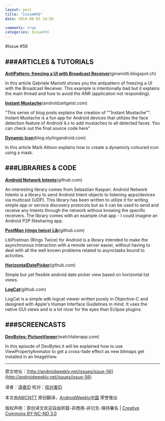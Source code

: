 ```yaml
---
layout: post
title: "Issue#56"
date: 2014-08-02 14:56

comments: true
categories: Issue#56
---
```


#Issue #56

###ARTICLES & TUTORIALS
---

[**AntiPattern: freezing a UI with Broadcast Receiver**](http://gmariotti.blogspot.ch/2013/02/antipattern-freezing-ui-with-broadcast.html)(gmariotti.blogspot.ch)

In this article Gabriele Mariotti shows you the antipattern of freezing a UI with the Broadcast Receiver. This example is intentionally bad but it explains the main thread and how to avoid the ANR (application not responding).

 
[**Instant Mustache**](http://www.androidzeitgeist.com/p/instant-mustache.html)(androidzeitgeist.com)

"This series of blog posts explains the creation of ""Instant Mustache"". Instant Mustache is a fun app for Android devices that utilizes the face detection feature of Android 4.x to add mustaches to all detected faces. You can check out the final source code here"

[**Dynamic Icon**](http://blog.stylingandroid.com/archives/1471)(blog.stylingandroid.com)

In this article Mark Allison explains how to create a dynamicly coloured icon using a mask.

###LIBRARIES & CODE
---

[**Android Network Intents**](https://github.com/pocmo/Android-Network-Intents)(github.com)

An interesting library comes from Sebastian Kaspari. Android Network Intents is a library to send Android Intent objects to listening apps/devices via multicast (UDP). This library has been written to utilize it for writing simple app or service discovery protocols but as it can be used to send and receive any Intents through the network without knowing the specific receivers. The library comes with an example chat app - I could imagine an Android P2P filesharing app.

[**PostMan (rings twice) Lib**](https://github.com/fedepaol/PostmanLib--Rings-Twice--Android)(github.com)

LibPostman (Rings Twice) for Android is a library intended to make the asynchronous interaction with a remote server easier, without having to deal with all the well known problems related to asynctasks bound to activities.

[**HorizontalDatePicker**](https://github.com/almozavr/HorizontalDatePicker)(github.com)

Simple but yet flexible android date picker view based on horizontal list views.

[**LogCat**](https://github.com/YANOUSHek/LogCat)(github.com)

LogCat is a simple adb logcat viewer written purely in Objective-C and designed with Apple's Human Interface Guidelines in mind. It uses the native GUI views and is a lot nicer for the eyes than Eclipse plugins.

###SCREENCASTS
---

[**DevBytes: PictureViewer**](http://watchlaterapp.com/CTjV)(watchlaterapp.com)

In this episode of DevBytes it will be explained how to use ViewPropertyAnimator to get a cross-fade effect as new bitmaps get installed in an ImageView.

---


原文地址：[http://androidweekly.net/issues/issue-56](http://androidweekly.net/issues/issue-56)

译者：[译者ID](https://github.com/译者ID) 校对：[校对者ID](https://github.com/校对者ID)

本文由[AWCNTT](https://github.com/AWCNTT) 原创翻译，[AndroidWeekly中国](http://www.androidweekly.cn/) 荣誉推出

版权声明：原创译文欢迎自由转载-非商用-非衍生-保持署名 | [Creative Commons BY-NC-ND 3.0](http://creativecommons.org/licenses/by-nc-nd/3.0/deed.zh)